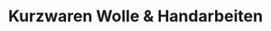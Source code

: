 ---
title: "Kurzwaren Wolle & Handarbeiten"
url: /berlin/kurzwaren-wolle-und-handarbeiten/
shop: Textil
---